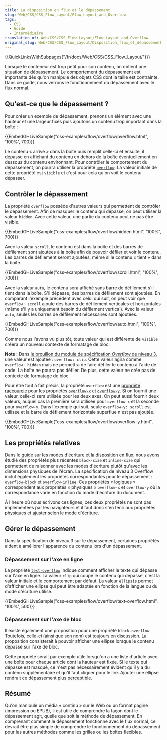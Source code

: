 ```yaml
---
title: La disposition en flux et le dépassement
slug: Web/CSS/CSS_Flow_Layout/Flow_Layout_and_Overflow
tags:
  - CSS
  - Guide
  - Intermédiaire
translation_of: Web/CSS/CSS_Flow_Layout/Flow_Layout_and_Overflow
original_slug: Web/CSS/CSS_Flow_Layout/Disposition_flux_et_dépassement
---
```

<div>{{QuickLinksWithSubpages("/fr/docs/Web/CSS/CSS_Flow_Layout/")}}</div>

<p>Lorsque le conteneur est trop petit pour son contenu, on obtient une situation de dépassement. Le comportement du dépassement est importante dès qu'on manipule des objets CSS dont la taille est contrainte. Dans ce guide, nous verrons le fonctionnement du dépassement avec le flux normal.</p>

<h2 id="Qu'est-ce_que_le_dépassement">Qu'est-ce que le dépassement ?</h2>

<p>Pour créer un exemple de dépassement, prenons un élément avec une hauteur et une largeur fixés puis ajoutons un contenu trop important dans la boîte :</p>

<p>{{EmbedGHLiveSample("css-examples/flow/overflow/overflow.html", '100%', 700)}}</p>

<p>Le contenu « arrive » dans la boîte puis remplit celle-ci et ensuite, il dépasse en affichant du contenu en dehors de la boîte éventuellement en dessous du contenu environnant. Pour contrôler le comportement du dépassement, on pourra utiliser la propriété <code><a href="/fr/docs/Web/CSS/overflow">overflow</a></code>. La valeur initiale de cette propriété est <code>visible</code> et c'est pour cela qu'on voit le contenu dépasser.</p>

<h2 id="Contrôler_le_dépassement">Contrôler le dépassement</h2>

<p>La propriété <code>overflow</code> possède d'autres valeurs qui permettent de contrôler le dépassement. Afin de masquer le contenu qui dépasse, on peut utiliser la valeur <code>hidden</code>. Avec cette valeur, une partie du contenu peut ne pas être visible.</p>

<p>{{EmbedGHLiveSample("css-examples/flow/overflow/hidden.html", '100%', 700)}}</p>

<p>Avec la valeur <code>scroll</code>, le contenu est dans la boîte et des barres de défilement sont ajoutées à la boîte afin de pouvoir défiler et voir le contenu. Les barres de défilement seront ajoutées, même si le contenu « tient » dans la boîte.</p>

<p>{{EmbedGHLiveSample("css-examples/flow/overflow/scroll.html", '100%', 700)}}</p>

<p>Avec la valeur <code>auto</code>, le contenu sera affiché sans barre de défilement s'il tient dans la boîte. S'il dépasse, des barres de défilement sont ajoutées. En comparant l'exemple précédent avec celui qui suit, on peut voir que <code>overflow: scroll</code> ajoute des barres de défilement verticales et horizontales (même s'il y a uniquement besoin du défilement vertical). Avec la valeur <code>auto</code>, seules les barres de défilement nécessaires sont ajoutées.</p>

<p>{{EmbedGHLiveSample("css-examples/flow/overflow/auto.html", '100%', 700)}}</p>

<p>Comme nous l'avons vu plus tôt, toute valeur qui est différente de <code>visible</code> créera un nouveau contexte de formatage de bloc.</p>

<div class="note">
<p><strong>Note :</strong> Dans <a href="https://www.w3.org/TR/css-overflow-3/">le brouillon du module de spécification <em>Overflow</em> de niveau 3</a>, une valeur est ajoutée : <code>overflow: clip</code>. Cette valeur agira comme <code>overflow: hidden</code> mais ne permettra de faire défiler le contenu à l'aide de code. La boîte ne pourra pas défiler. De plus, cette valeur ne crée pas de contexte de formatage de bloc.</p>
</div>

<p>Pour être tout à fait précis, la propriété <code>overflow</code> est une <a href="/fr/docs/Web/CSS/Propriétés_raccourcies">propriété raccourcie</a> pour les propriétés <code><a href="/fr/docs/Web/CSS/overflow-x">overflow-x</a></code> et <code><a href="/fr/docs/Web/CSS/overflow-y">overflow-y</a></code>. Si on fournit une valeur, celle-ci sera utilisée pour les deux axes. On peut aussi fournir deux valeurs, auquel cas la première sera utilisée pour <code>overflow-x</code> et la seconde pour <code>overflow-y</code>. Dans l'exemple qui suit, seule <code>overflow-y: scroll</code> est utilisée et la barre de défilement horizontale superflue n'est pas ajoutée.</p>

<p>{{EmbedGHLiveSample("css-examples/flow/overflow/overflow-y.html", '100%', 700)}}</p>

<h2 id="Les_propriétés_relatives">Les propriétés relatives</h2>

<p>Dans le guide sur <a href="/fr/docs/Web/CSS/CSS_Flow_Layout/Flow_Layout_and_Writing_Modes">les modes d'écriture et la disposition en flux</a>, nous avons étudié des propriétés plus récentes <code>block-size</code> et <code>inline-size</code> qui permettent de raisonner avec les modes d'écriture plutôt qu'avec les dimensions physiques de l'écran. La spécification de niveau 3 Overflow inclut également les propriétés correspondantes pour le dépassement : <code><a href="/fr/docs/Web/CSS/@media/overflow-block">overflow-block</a></code> et <code><a href="/fr/docs/Web/CSS/@media/overflow-inline">overflow-inline</a></code>. Ces propriétés « logiques » correspondent aux propriétés « physiques » <code>overflow-x</code> et <code>overflow-y</code> où la correspondance varie en fonction du mode d'écriture du document.</p>

<p>À l'heure où nous écrivons ces lignes, ces deux propriétés ne sont pas implémentées par les navigateurs et il faut donc s'en tenir aux propriétés physiques et ajuster selon le mode d'écriture.</p>

<h2 id="Gérer_le_dépassement">Gérer le dépassement</h2>

<p>Dans la spécification de niveau 3 sur le dépassement, certaines propriétés aident à améliorer l'apparence du contenu lors d'un dépassement.</p>

<h3 id="Dépassement_sur_l'axe_en_ligne">Dépassement sur l'axe en ligne</h3>

<p>La propriété <code><a href="/fr/docs/Web/CSS/text-overflow">text-overflow</a></code> indique comment afficher le texte qui dépasse sur l'axe en ligne. La valeur <code>clip</code> qui coupe le contenu qui dépasse, c'est la valeur initiale et le comportement par défaut. La valeur <code>ellipsis</code> permet d'afficher une ellipse qui peut être adaptée en fonction de la langue ou du mode d'écriture utilisé.</p>

<p>{{EmbedGHLiveSample("css-examples/flow/overflow/text-overflow.html", '100%', 500)}}</p>

<h3 id="Dépassement_sur_l'axe_de_bloc">Dépassement sur l'axe de bloc</h3>

<p>Il existe également une proposition pour une propriété <code>block-overflow</code>. Toutefois, celle-ci (ainsi que son nom) est toujours en discussion. La proposition consisterait à pouvoir afficher une ellipse lorsque le contenu dépasse sur l'axe de bloc.</p>

<p>Cette propriété serait par exemple utile lorsqu'on a une liste d'article avec une boîte pour chaque article dont la hauteur est fixée. Si le texte qui dépasse est masqué, ce n'est pas nécessairement évident qu'il y a du contenu supplémentaire et qu'il faut cliquer pour le lire. Ajouter une ellipse rendrait ce dépassement plus perceptible.</p>

<h2 id="Résumé">Résumé</h2>

<p>Qu'on manipule un média « continu » sur le Web ou un format paginé (impression ou EPUB), il est utile de comprendre la façon dont le dépassement agit, quelle que soit la méthode de dépassement. En comprenant comment le dépassement fonctionne avec le flux normal, ce devrait être plus simple de comprendre le fonctionnement du dépassement pour les autres méthodes comme les grilles ou les boîtes flexibles.</p>

